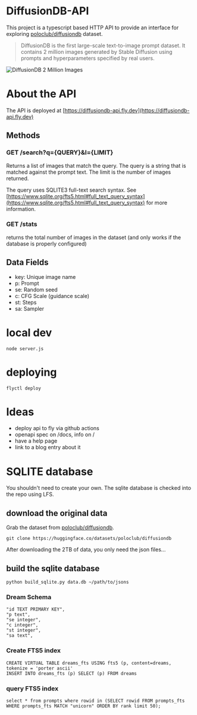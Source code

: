 # DiffusionDB-API

This project is a typescript based HTTP API to provide an interface for exploring [poloclub/diffusiondb](https://huggingface.co/datasets/poloclub/diffusiondb) dataset.

> DiffusionDB is the first large-scale text-to-image prompt dataset. It contains 2 million images generated by Stable Diffusion using prompts and hyperparameters specified by real users.

![DiffusionDB 2 Million Images](https://user-images.githubusercontent.com/15007159/198505835-bcc3a34f-a782-4064-989b-135e32b577a7.gif)

# About the API

The API is deployed at [https://diffusiondb-api.fly.dev](https://diffusiondb-api.fly.dev)

## Methods

### GET /search?q={QUERY}&l={LIMIT}

Returns a list of images that match the query. The query is a string that is matched against the prompt text. The limit is the number of images returned.

The query uses SQLITE3 full-text search syntax. See [https://www.sqlite.org/fts5.html#full_text_query_syntax](https://www.sqlite.org/fts5.html#full_text_query_syntax) for more information.

### GET /stats

returns the total number of images in the dataset (and only works if the database is properly configured)

## Data Fields

- key: Unique image name
- p: Prompt
- se: Random seed
- c: CFG Scale (guidance scale)
- st: Steps
- sa: Sampler
# local dev

    node server.js

# deploying

    flyctl deploy
    
# Ideas

- deploy api to fly via github actions
- openapi spec on /docs, info on /
- have a help page
- link to a blog entry about it

# SQLITE database

You shouldn't need to create your own.  The sqlite database is checked into the repo using LFS.

## download the original data

Grab the dataset from [poloclub/diffusiondb](https://huggingface.co/datasets/poloclub/diffusiondb).

    git clone https://huggingface.co/datasets/poloclub/diffusiondb

After downloading the 2TB of data, you only need the json files...

## build the sqlite database

    python build_sqlite.py data.db ~/path/to/jsons

### Dream Schema

    "id TEXT PRIMARY KEY",
    "p text",
    "se integer",
    "c integer",
    "st integer",
    "sa text",

### Create FTS5 index
    
    CREATE VIRTUAL TABLE dreams_fts USING fts5 (p, content=dreams, tokenize = 'porter ascii'
    INSERT INTO dreams_fts (p) SELECT (p) FROM dreams

### query FTS5 index

    select * from prompts where rowid in (SELECT rowid FROM prompts_fts WHERE prompts_fts MATCH "unicorn" ORDER BY rank limit 50);
